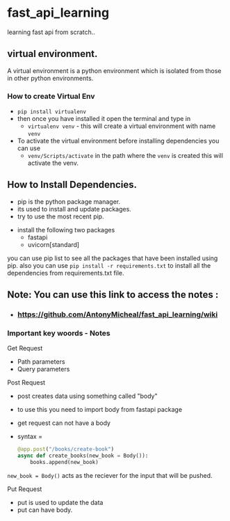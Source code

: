 # fast_api_learning
learning fast api from scratch..


## virtual environment.

A virtual environment is a python environment which is isolated from those in other python environments.

### How to create Virtual Env

* `pip install virtualenv`
* then once you have installed it open the terminal and type in 
    * `virtualenv venv` - this will create a virtual environment with name `venv`
* To activate the virtual environment before installing dependencies you can use 
    * `venv/Scripts/activate` in the path where the `venv` is created this will activate the venv.

## How to Install Dependencies.

* pip is the python package manager.
* its used to install and update packages.
* try to use the most recent pip.

- install the following two packages 
    - fastapi 
    - uvicorn[standard]
  
you can use pip list to see all the packages that have been installed using pip.
also you can use ```pip install -r requirements.txt``` to install all the dependencies from requirements.txt file.

## Note: You can use this link to access the notes : 
* ### https://github.com/AntonyMicheal/fast_api_learning/wiki

### Important key woords - Notes
Get Request
- Path parameters
- Query parameters

Post Request
- post creates data using something called "body"
- to use this you need to import body from fastapi package
- get request can not have a body
- syntax = 

    ```python
    @app.post("/books/create-book")
    async def create_books(new_book = Body()):
        books.append(new_book)
    ```
`new_book = Body()` acts as the reciever for the input that will be pushed.

Put Request
- put is used to update the data 
- put can have body.
